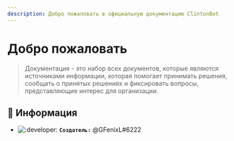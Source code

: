 ```yaml
---
description: Добро пожаловать в официальную документацию ClintonBot
---
```


# Добро пожаловать

> Документация - это набор всех документов, которые являются источниками информации, которая помогает принимать решения, сообщать о принятых решениях и фиксировать вопросы, представляющие интерес для организации.

## 📜 Информация <a id="information"></a>

- ![:developer:](https://cdn.discordapp.com/emojis/723087579276378153.png) **`Создатель:`** @GFenixL#6222
